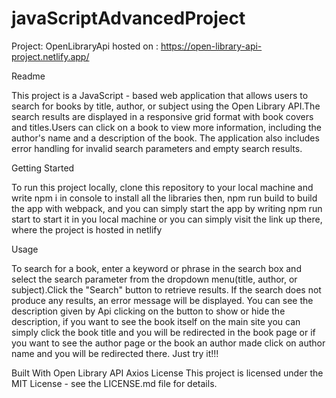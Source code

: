 # javaScriptAdvancedProject
Project: OpenLibraryApi
hosted on : https://open-library-api-project.netlify.app/


Readme

This project is a JavaScript - based web application that allows users to search for books by title, author, or subject using the Open Library API.The search results are displayed in a responsive grid format with book covers and titles.Users can click on a book to view more information, including the author's name and a description of the book. The application also includes error handling for invalid search parameters and empty search results.

Getting Started

To run this project locally, clone this repository to your local machine and write npm i in console to install all the libraries then, npm run build to build the app with webpack, and you can simply start the app by writing npm run start to start it in you local machine or you can simply visit the link up there, where the project is hosted in netlify


  Usage

To search for a book, enter a keyword or phrase in the search box and select the search parameter from the dropdown menu(title, author, or subject).Click the "Search" button to retrieve results.
If the search does not produce any results, an error message will be displayed.
You can see the description given by Api clicking on the button to show or hide the description, if you want to see the book itself on the main site you can simply click the book title and you will be redirected in the book page or if you want to see the author page or the book an author made click on author name and you will be redirected there. Just try it!!!

Built With
Open Library API
Axios
License
This project is licensed under the MIT License - see the LICENSE.md file for details.
